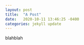 ```yaml
---
layout: post
title:  "A Post"
date:   2020-10-11 13:46:25 -0400
categories: jekyll update
---
```


blahblah
